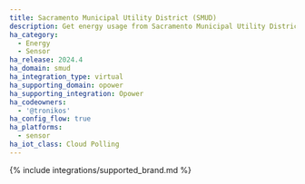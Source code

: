 ```yaml
---
title: Sacramento Municipal Utility District (SMUD)
description: Get energy usage from Sacramento Municipal Utility District (SMUD) using the Opower integration
ha_category:
  - Energy
  - Sensor
ha_release: 2024.4
ha_domain: smud
ha_integration_type: virtual
ha_supporting_domain: opower
ha_supporting_integration: Opower
ha_codeowners:
  - '@tronikos'
ha_config_flow: true
ha_platforms:
  - sensor
ha_iot_class: Cloud Polling
---
```


{% include integrations/supported_brand.md %}

